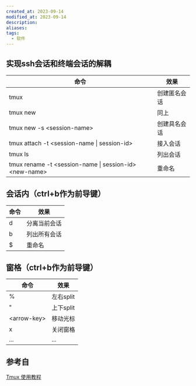 ```yaml
---
created_at: 2023-09-14
modified_at: 2023-09-14
description: 
aliases: 
tags:
  - 软件
---
```

## 实现ssh会话和终端会话的解耦

|命令|效果|
|--|--|
|tmux|创建匿名会话|
|tmux new|同上|
|tmux new -s \<session-name\>|创建具名会话|
|tmux attach -t \<session-name \| session-id\>|接入会话|
|tmux ls|列出会话|
|tmux rename -t \<session-name \| session-id\>  \<new-name\>|重命名|

## 会话内（ctrl+b作为前导键）

|命令|效果|
|--|--|
|d|分离当前会话|
|b|列出所有会话|
|$|重命名|

## 窗格（ctrl+b作为前导键）

|命令|效果|
|--|--|
|%|左右split|
|"|上下split|
|\<arrow-key\>|移动光标|
|x|关闭窗格|
|...|...|


## 参考自
[Tmux 使用教程](https://www.ruanyifeng.com/blog/2019/10/tmux.html)